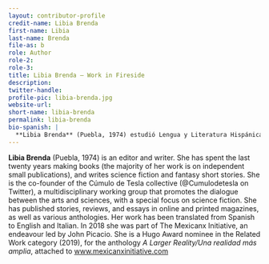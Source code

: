 ```yaml
---
layout: contributor-profile
credit-name: Libia Brenda
first-name: Libia
last-name: Brenda
file-as: b
role: Author
role-2:
role-3:
title: Libia Brenda — Work in Fireside
description:
twitter-handle:
profile-pic: libia-brenda.jpg
website-url:
short-name: libia-brenda
permalink: libia-brenda
bio-spanish: |
  **Libia Brenda** (Puebla, 1974) estudió Lengua y Literatura Hispánicas, trabaja haciendo libros desde hace veinte años, y escribe cuentos de corte entre fantástico e de ciencia ficción. Es Cofundadora del colectivo  Cúmulo de Tesla ([@Cumulodetesla](https://www.twitter.com/Cumulodetesla)), un agrupación basada en el trabajo ultidisciplinario que fomenta el diálogo entre arte y ciencia, con un gusto especial por la ciencia ficción. Ha publicado cuentos, reseños, y ensayos en varias revistas y antologías. También tiene una identidad secreta dedicada a la gastronomía.
---
```

**Libia Brenda** (Puebla, 1974) is an editor and writer. She has spent the last twenty years making books (the majority of her work is on independent small publications), and writes science fiction and fantasy short stories. She is the co-founder of the Cúmulo de Tesla collective (@Cumulodetesla on Twitter), a multidisciplinary working group that promotes the dialogue between the arts and sciences, with a special focus on science fiction. She has published stories, reviews, and essays in online and printed magazines, as well as various anthologies. Her work has been translated from Spanish to English and Italian. In 2018 she was part of The Mexicanx Initiative, an endeavour led by John Picacio. She is a Hugo Award nominee in the Related Work category (2019), for the anthology _A Larger Reality/Una realidad más amplia_, attached to www.mexicanxinitiative.com
